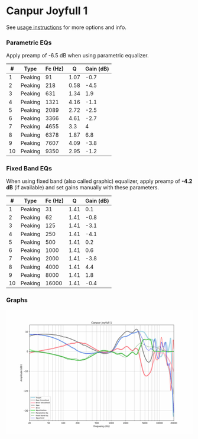 # Canpur Joyfull 1
See [usage instructions](https://github.com/jaakkopasanen/AutoEq#usage) for more options and info.

### Parametric EQs
Apply preamp of -6.5 dB when using parametric equalizer.

|   # | Type    |   Fc (Hz) |    Q |   Gain (dB) |
|-----|---------|-----------|------|-------------|
|   1 | Peaking |        91 | 1.07 |        -0.7 |
|   2 | Peaking |       218 | 0.58 |        -4.5 |
|   3 | Peaking |       631 | 1.34 |         1.9 |
|   4 | Peaking |      1321 | 4.16 |        -1.1 |
|   5 | Peaking |      2089 | 2.72 |        -2.5 |
|   6 | Peaking |      3366 | 4.61 |        -2.7 |
|   7 | Peaking |      4655 | 3.3  |         4   |
|   8 | Peaking |      6378 | 1.87 |         6.8 |
|   9 | Peaking |      7607 | 4.09 |        -3.8 |
|  10 | Peaking |      9350 | 2.95 |        -1.2 |

### Fixed Band EQs
When using fixed band (also called graphic) equalizer, apply preamp of **-4.2 dB** (if available) and set gains manually with these parameters.

|   # | Type    |   Fc (Hz) |    Q |   Gain (dB) |
|-----|---------|-----------|------|-------------|
|   1 | Peaking |        31 | 1.41 |         0.1 |
|   2 | Peaking |        62 | 1.41 |        -0.8 |
|   3 | Peaking |       125 | 1.41 |        -3.1 |
|   4 | Peaking |       250 | 1.41 |        -4.1 |
|   5 | Peaking |       500 | 1.41 |         0.2 |
|   6 | Peaking |      1000 | 1.41 |         0.6 |
|   7 | Peaking |      2000 | 1.41 |        -3.8 |
|   8 | Peaking |      4000 | 1.41 |         4.4 |
|   9 | Peaking |      8000 | 1.41 |         1.8 |
|  10 | Peaking |     16000 | 1.41 |        -0.4 |

### Graphs
![](./Canpur%20Joyfull%201.png)
